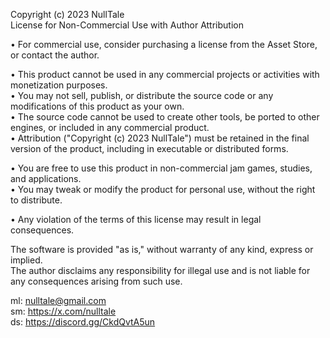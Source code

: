 Copyright (c) 2023 NullTale</br>
License for Non-Commercial Use with Author Attribution</br>

• For commercial use, consider purchasing a license from the Asset Store, or contact the author.</br>

• This product cannot be used in any commercial projects or activities with monetization purposes.</br>
• You may not sell, publish, or distribute the source code or any modifications of this product as your own.</br>
• The source code cannot be used to create other tools, be ported to other engines, or included in any commercial product.</br>
• Attribution ("Copyright (c) 2023 NullTale") must be retained in the final version of the product, including in executable or distributed forms.</br>

• You are free to use this product in non-commercial jam games, studies, and applications.</br>
• You may tweak or modify the product for personal use, without the right to distribute.</br>

• Any violation of the terms of this license may result in legal consequences.</br>

The software is provided "as is," without warranty of any kind, express or implied.</br>
The author disclaims any responsibility for illegal use and is not liable for any consequences arising from such use.</br>

ml: nulltale@gmail.com</br>
sm: https://x.com/nulltale</br>
ds: https://discord.gg/CkdQvtA5un</br>
